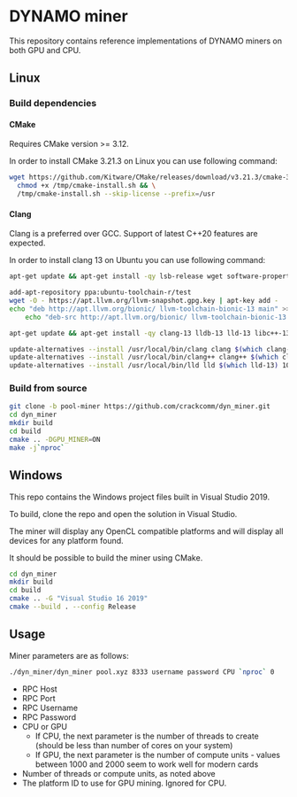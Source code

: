 # DYNAMO miner

This repository contains reference implementations of DYNAMO miners on both GPU and CPU.

## Linux

### Build dependencies

#### CMake

Requires CMake version >= 3.12.

In order to install CMake 3.21.3 on Linux you can use following command:

```sh
wget https://github.com/Kitware/CMake/releases/download/v3.21.3/cmake-3.21.3-linux-x86_64.sh -O /tmp/cmake-install.sh && \
  chmod +x /tmp/cmake-install.sh && \
  /tmp/cmake-install.sh --skip-license --prefix=/usr
```

#### Clang

Clang is a preferred over GCC. Support of latest C++20 features are expected.

In order to install clang 13 on Ubuntu you can use following command:

```sh
apt-get update && apt-get install -qy lsb-release wget software-properties-common

add-apt-repository ppa:ubuntu-toolchain-r/test
wget -O - https://apt.llvm.org/llvm-snapshot.gpg.key | apt-key add -
echo "deb http://apt.llvm.org/bionic/ llvm-toolchain-bionic-13 main" >> /etc/apt/sources.list.d/llvm-toolchain.list && \
    echo "deb-src http://apt.llvm.org/bionic/ llvm-toolchain-bionic-13 main" >> /etc/apt/sources.list.d/llvm-toolchain.list

apt-get update && apt-get install -qy clang-13 lldb-13 lld-13 libc++-13-dev libc++abi-13-dev

update-alternatives --install /usr/local/bin/clang clang $(which clang-13) 10
update-alternatives --install /usr/local/bin/clang++ clang++ $(which clang++-13) 10
update-alternatives --install /usr/local/bin/lld lld $(which lld-13) 10
```

### Build from source

```sh
git clone -b pool-miner https://github.com/crackcomm/dyn_miner.git
cd dyn_miner
mkdir build
cd build
cmake .. -DGPU_MINER=ON 
make -j`nproc`
```

## Windows

This repo contains the Windows project files built in Visual Studio 2019.

To build, clone the repo and open the solution in Visual Studio.

The miner will display any OpenCL compatible platforms and will display all devices for any platform found.

It should be possible to build the miner using CMake.

```sh
cd dyn_miner
mkdir build
cd build
cmake .. -G "Visual Studio 16 2019"
cmake --build . --config Release
```

## Usage

Miner parameters are as follows:

```sh
./dyn_miner/dyn_miner pool.xyz 8333 username password CPU `nproc` 0
```

* RPC Host
* RPC Port
* RPC Username
* RPC Password
* CPU or GPU
  * If CPU, the next parameter is the number of threads to create (should be less than number of cores on your system)
  * If GPU, the next parameter is the number of compute units - values between 1000 and 2000 seem to work well for modern cards
* Number of threads or compute units, as noted above
* The platform ID to use for GPU mining.  Ignored for CPU.
    
